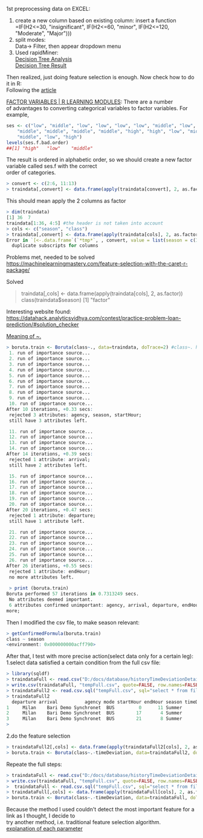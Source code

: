 1st preprocessing data on EXCEL:  
1. create a new column based on existing column: insert a function  
=IF(H2<=30, "insignificant", IF(H2<=60, "minor", IF(H2<=120, "Moderate", "Major")))  
2. split modes:  
Data-> Filter, then appear dropdown menu
3. Used rapidMiner:  
[Decision Tree Analysis](http://i.imgur.com/QrYPDLk.png)    
[Decision Tree Result](http://i.imgur.com/42tOnNy.png)  

Then realized, just doing feature selection is enough. Now check how to do it in R:  
Following the [article](https://www.analyticsvidhya.com/blog/2016/03/select-important-variables-boruta-package/)  

[FACTOR VARIABLES | R LEARNING MODULES](https://stats.idre.ucla.edu/r/modules/factor-variables/): There are a number  
of advantages to converting categorical variables to factor variables. For example,  
```r
ses <- c("low", "middle", "low", "low", "low", "low", "middle", "low", "middle",
    "middle", "middle", "middle", "middle", "high", "high", "low", "middle",
    "middle", "low", "high")    
levels(ses.f.bad.order)  
##[1] "high"   "low"    "middle"
```

The result is ordered in alphabetic order, so we should create a new factor variable called ses.f with the correct   
order of categories.  

```r
> convert <- c(2:6, 11:13)
> traindata[,convert] <- data.frame(apply(traindata[convert], 2, as.factor))
```
This should mean apply the 2 columns as factor  
```r
> dim(traindata)
[1] 36  7
traindata[1:36, 4:5] #the header is not taken into account  
> cols <- c("season", "class")
> traindata[,convert] <- data.frame(apply(traindata[cols], 2, as.factor))
Error in `[<-.data.frame`(`*tmp*`, , convert, value = list(season = c(1L,  : 
  duplicate subscripts for columns
```    
Problems met, needed to be solved  
https://machinelearningmastery.com/feature-selection-with-the-caret-r-package/  

Solved  
> traindata[,cols] <- data.frame(apply(traindata[cols], 2, as.factor))
> class(traindata$season)
[1] "factor"  

Interesting website found:  
https://datahack.analyticsvidhya.com/contest/practice-problem-loan-prediction/#solution_checker     

[Meaning of ~.](https://stackoverflow.com/questions/14976331/use-of-tilde-in-r-programming-language)  

```r  
> boruta.train <- Boruta(class~., data=traindata, doTrace=2) #class~. here should mean class depends on all other attributes  
 1. run of importance source...
 2. run of importance source...
 3. run of importance source...
 4. run of importance source...
 5. run of importance source...
 6. run of importance source...
 7. run of importance source...
 8. run of importance source...
 9. run of importance source...
 10. run of importance source...
After 10 iterations, +0.33 secs: 
 rejected 3 attributes: agency, season, startHour;
 still have 3 attributes left.

 11. run of importance source...
 12. run of importance source...
 13. run of importance source...
 14. run of importance source...
After 14 iterations, +0.39 secs: 
 rejected 1 attribute: arrival;
 still have 2 attributes left.

 15. run of importance source...
 16. run of importance source...
 17. run of importance source...
 18. run of importance source...
 19. run of importance source...
 20. run of importance source...
After 20 iterations, +0.47 secs: 
 rejected 1 attribute: departure;
 still have 1 attribute left.

 21. run of importance source...
 22. run of importance source...
 23. run of importance source...
 24. run of importance source...
 25. run of importance source...
 26. run of importance source...
After 26 iterations, +0.55 secs: 
 rejected 1 attribute: endHour;
 no more attributes left.
 
 > print (boruta.train)
Boruta performed 57 iterations in 0.7313249 secs.
 No attributes deemed important.
 6 attributes confirmed unimportant: agency, arrival, departure, endHour, season and 1
more;
```
Then I modified the csv file, to make season relevant:    
```r
> getConfirmedFormula(boruta.train)
class ~ season
<environment: 0x000000000acff790>  
```  

After that, I test with more precise action(select data only for a certain leg):  
1.select data satisfied a certain condition from the full csv file:  
```r
> library(sqldf)
> traindataFull <- read.csv("D:/docs/database/historyTimeDeviationDetail.csv", header=T, stringsAsFactors=F)
> write.csv(traindataFull, "tempFull.csv", quote=FALSE, row.names=FALSE) #a temporary file will be created  
> traindataFull2 <- read.csv.sql("tempFull.csv", sql="select * from file where departure='Milan' and arrival='Bari'", eol="\n")
> traindataFull2
  departure arrival          agency mode startHour endHour season timeDeviation   class
1     Milan    Bari Demo Synchronet  BUS         0      11 Summer            49 minor\r
2     Milan    Bari Demo Synchronet  BUS        17       4 Summer            57 minor\r
3     Milan    Bari Demo Synchronet  BUS        21       8 Summer            45 minor\r
> 
```
2.do the feature selection  
```r
> traindataFull2[,cols] <- data.frame(apply(traindataFull2[cols], 2, as.factor))
> boruta.train <- Boruta(class~.-timeDeviation, data=traindataFull2, doTrace=2)
```
Repeate the full steps:  
```r
> traindataFull <- read.csv("D:/docs/database/historyTimeDeviationDetailFake.csv", header=T, stringsAsFactors=F)
> write.csv(traindataFull, "tempFull.csv", quote=FALSE, row.names=FALSE)
>  traindataFull <- read.csv.sql("tempFull.csv", sql="select * from file where departure='Milan' and arrival='Bari'")#, eol="\n")
> traindataFull[,cols] <- data.frame(apply(traindataFull[cols], 2, as.factor))
> boruta.train <- Boruta(class~.-timeDeviation, data=traindataFull, doTrace=2)
```
Because the method I used couldn't detect the most important feature for a link as I thought, I decide to  
try another method, i.e. traditional feature selection algorithm.  
[explanation of each parameter](https://www.rdocumentation.org/packages/caret/versions/6.0-76/topics/rfe)  
